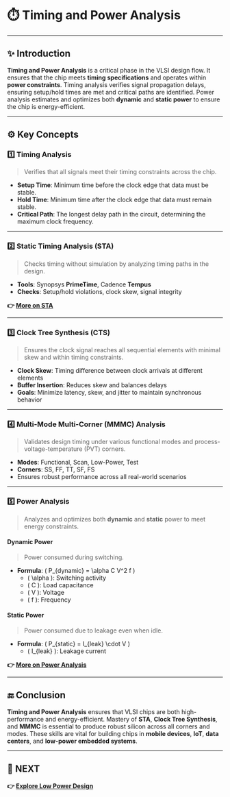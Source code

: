 # ⏱️ **Timing and Power Analysis**

---

## ✨ **Introduction**

**Timing and Power Analysis** is a critical phase in the VLSI design flow. It ensures that the chip meets **timing specifications** and operates within **power constraints**. Timing analysis verifies signal propagation delays, ensuring setup/hold times are met and critical paths are identified. Power analysis estimates and optimizes both **dynamic** and **static power** to ensure the chip is energy-efficient.

---

## ⚙️ **Key Concepts**

### 1️⃣ **Timing Analysis**

> Verifies that all signals meet their timing constraints across the chip.

- **Setup Time**: Minimum time before the clock edge that data must be stable.
- **Hold Time**: Minimum time after the clock edge that data must remain stable.
- **Critical Path**: The longest delay path in the circuit, determining the maximum clock frequency.

---

### 2️⃣ **Static Timing Analysis (STA)**

> Checks timing without simulation by analyzing timing paths in the design.

- **Tools**: Synopsys **PrimeTime**, Cadence **Tempus**
- **Checks**: Setup/hold violations, clock skew, signal integrity

**👉 [More on STA](https://www.synopsys.com/glossary/what-is-static-timing-analysis.html)**

---

### 3️⃣ **Clock Tree Synthesis (CTS)**

> Ensures the clock signal reaches all sequential elements with minimal skew and within timing constraints.

- **Clock Skew**: Timing difference between clock arrivals at different elements
- **Buffer Insertion**: Reduces skew and balances delays
- **Goals**: Minimize latency, skew, and jitter to maintain synchronous behavior

---

### 4️⃣ **Multi-Mode Multi-Corner (MMMC) Analysis**

> Validates design timing under various functional modes and process-voltage-temperature (PVT) corners.

- **Modes**: Functional, Scan, Low-Power, Test
- **Corners**: SS, FF, TT, SF, FS
- Ensures robust performance across all real-world scenarios

---

### 5️⃣ **Power Analysis**

> Analyzes and optimizes both **dynamic** and **static** power to meet energy constraints.

#### Dynamic Power

> Power consumed during switching.

- **Formula**: \( P_{dynamic} = \alpha C V^2 f \)
  - \( \alpha \): Switching activity
  - \( C \): Load capacitance
  - \( V \): Voltage
  - \( f \): Frequency

#### Static Power

> Power consumed due to leakage even when idle.

- **Formula**: \( P_{static} = I_{leak} \cdot V \)
  - \( I_{leak} \): Leakage current

**👉 [More on Power Analysis](https://mantravlsi.blogspot.com/2014/07/power-analysis-in-vlsi-chip-dynamic.html)**

---

## 🔚 **Conclusion**

**Timing and Power Analysis** ensures that VLSI chips are both high-performance and energy-efficient. Mastery of **STA**, **Clock Tree Synthesis**, and **MMMC** is essential to produce robust silicon across all corners and modes. These skills are vital for building chips in **mobile devices**, **IoT**, **data centers**, and **low-power embedded systems**.

---

## 🔹 **NEXT**  
**👉 [Explore Low Power Design](../Low_Power_Design)**
